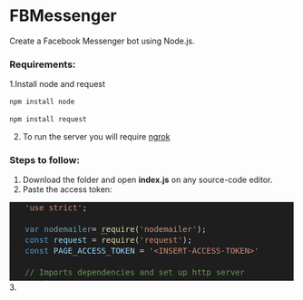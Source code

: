 # FBMessenger
Create a Facebook Messenger bot using Node.js.
### Requirements:
   1.Install node and request
```javascript
npm install node
```
```javascript
npm install request
```
  2. To run the server you will require [ngrok](https://ngrok.com/download)


### Steps to follow:
  1. Download the folder and open **index.js** on any source-code editor.
  2. Paste the access token:
  
  ![alt text](https://github.com/treddykirusa/FBMessenger/blob/master/github.png)
  3. 
